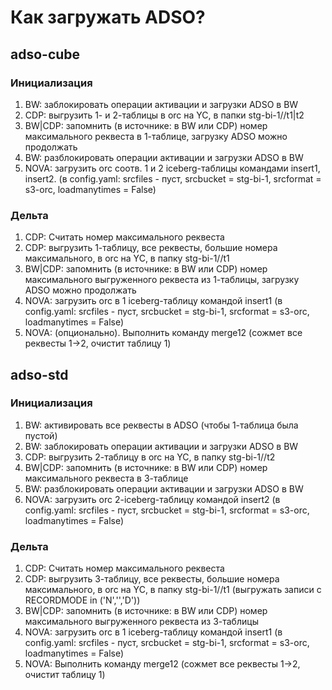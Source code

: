# Как загружать ADSO?
## adso-cube
### Инициализация
1. BW: заблокировать операции активации и загрузки ADSO в BW
2. CDP: выгрузить 1- и 2-таблицы в orc на YC, в папки stg-bi-1/<adsoname>/t1|t2
3. BW|CDP: запомнить (в источнике: в BW или CDP) номер максимального реквеста в 1-таблице, загрузку ADSO можно продолжать
4. BW: разблокировать операции активации и загрузки ADSO в BW
5. NOVA: загрузить orc соотв. 1 и 2 iceberg-таблицы командами insert1, insert2. (в config.yaml: srcfiles - пуст, srcbucket = stg-bi-1, srcformat = s3-orc,   loadmanytimes = False)

### Дельта
1. CDP: Считать номер максимального реквеста
2. CDP: выгрузить 1-таблицу, все реквесты, большие номера максимального, в orc на YC, в папку stg-bi-1/<adsoname>/t1
3. BW|CDP: запомнить (в источнике: в BW или CDP) номер максимального выгруженного реквеста из 1-таблицы, загрузку ADSO можно продолжать
4. NOVA: загрузить orc в 1 iceberg-таблицу командой insert1 (в config.yaml: srcfiles - пуст, srcbucket = stg-bi-1, srcformat = s3-orc, loadmanytimes = False)
5. NOVA: (опционально). Выполнить команду merge12 (сожмет все реквесты 1->2, очистит таблицу 1)

## adso-std
### Инициализация
1. BW: активировать все реквесты в ADSO (чтобы 1-таблица была пустой)
2. BW: заблокировать операции активации и загрузки ADSO в BW
3. CDP: выгрузить 2-таблицу в orc на YC, в папку stg-bi-1/<adsoname>/t2
4. BW|CDP: запомнить (в источнике: в BW или CDP) номер максимального реквеста в 3-таблице
5. BW: разблокировать операции активации и загрузки ADSO в BW
6. NOVA: загрузить orc 2-iceberg-таблицу командой insert2 (в config.yaml: srcfiles - пуст, srcbucket = stg-bi-1, srcformat = s3-orc, loadmanytimes = False)
### Дельта
1. CDP: Считать номер максимального реквеста
2. CDP: выгрузить 3-таблицу, все реквесты, большие номера максимального, в orc на YC, в папку stg-bi-1/<adsoname>/t1 (выгружать записи с RECORDMODE in ('N','','D'))
3. BW|CDP: запомнить (в источнике: в BW или CDP) номер максимального выгруженного реквеста из 3-таблицы
4. NOVA: загрузить orc в 1 iceberg-таблицу командой insert1 (в config.yaml: srcfiles - пуст, srcbucket = stg-bi-1, srcformat = s3-orc, loadmanytimes = False)
5. NOVA: Выполнить команду merge12 (сожмет все реквесты 1->2, очистит таблицу 1)